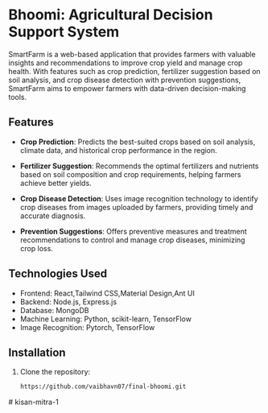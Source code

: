 # Bhoomi: Agricultural Decision Support System

SmartFarm is a web-based application that provides farmers with valuable insights and recommendations to improve crop yield and manage crop health. With features such as crop prediction, fertilizer suggestion based on soil analysis, and crop disease detection with prevention suggestions, SmartFarm aims to empower farmers with data-driven decision-making tools.

## Features

- **Crop Prediction**: Predicts the best-suited crops based on soil analysis, climate data, and historical crop performance in the region.

- **Fertilizer Suggestion**: Recommends the optimal fertilizers and nutrients based on soil composition and crop requirements, helping farmers achieve better yields.

- **Crop Disease Detection**: Uses image recognition technology to identify crop diseases from images uploaded by farmers, providing timely and accurate diagnosis.

- **Prevention Suggestions**: Offers preventive measures and treatment recommendations to control and manage crop diseases, minimizing crop loss.

## Technologies Used

- Frontend: React,Tailwind CSS,Material Design,Ant UI
- Backend: Node.js, Express.js
- Database: MongoDB
- Machine Learning: Python, scikit-learn, TensorFlow
- Image Recognition: Pytorch, TensorFlow

## Installation

1. Clone the repository:
   ```sh
   https://github.com/vaibhavn07/final-bhoomi.git
#   k i s a n - m i t r a - 1  
 
